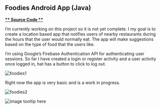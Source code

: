 ## Foodies Android App (Java)

**[ ** Source Code **](https://github.com/schnae1/Foodies)**

I’m currently working on this project so it is not yet complete. I my goal is to create a location based app that notifies users of nearby restaurants during the hours that the user would normally eat. The app will make suggestions based on the type of food that the users like.

I’m using Google’s Firebase Authentication API for authenticating user sessions. So far I have created a login or register activity and a user activity once logged in, hat has a button to click to log out.

![foodies1](schnae1.github.io/foodies1.jpg) <!-- .element style = "height="50%" width="50%"" -->

Right now the app is very basic and is a work in progress.

![foodies2](schnae1.github.io/foodies2.jpg)

![image tooltip here](schnae1.github.io/foodies3.png)


